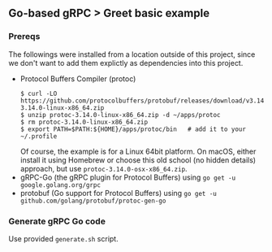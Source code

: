 ## Go-based gRPC > Greet basic example

### Prereqs

The followings were installed from a location outside of this project, since we don't want to add them explictly as dependencies into this project.

- Protocol Buffers Compiler (protoc)<br/>
  ```shell
  $ curl -LO https://github.com/protocolbuffers/protobuf/releases/download/v3.14.0/protoc-3.14.0-linux-x86_64.zip
  $ unzip protoc-3.14.0-linux-x86_64.zip -d ~/apps/protoc
  $ rm protoc-3.14.0-linux-x86_64.zip
  $ export PATH=$PATH:${HOME}/apps/protoc/bin   # add it to your ~/.profile
  ```
  Of course, the example is for a Linux 64bit platform. On macOS, either install it using Homebrew or choose this old school (no hidden details) approach, but use `protoc-3.14.0-osx-x86_64.zip`.
- gRPC-Go (the gRPC plugin for Protocol Buffers) using `go get -u google.golang.org/grpc`
- protobuf (Go support for Protocol Buffers) using `go get -u github.com/golang/protobuf/protoc-gen-go`

### Generate gRPC Go code

Use provided `generate.sh` script.

